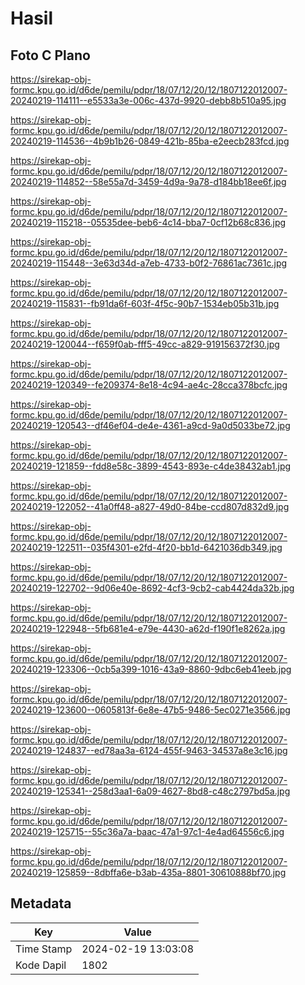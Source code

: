 # Hasil

## Foto C Plano

https://sirekap-obj-formc.kpu.go.id/d6de/pemilu/pdpr/18/07/12/20/12/1807122012007-20240219-114111--e5533a3e-006c-437d-9920-debb8b510a95.jpg

https://sirekap-obj-formc.kpu.go.id/d6de/pemilu/pdpr/18/07/12/20/12/1807122012007-20240219-114536--4b9b1b26-0849-421b-85ba-e2eecb283fcd.jpg

https://sirekap-obj-formc.kpu.go.id/d6de/pemilu/pdpr/18/07/12/20/12/1807122012007-20240219-114852--58e55a7d-3459-4d9a-9a78-d184bb18ee6f.jpg

https://sirekap-obj-formc.kpu.go.id/d6de/pemilu/pdpr/18/07/12/20/12/1807122012007-20240219-115218--05535dee-beb6-4c14-bba7-0cf12b68c836.jpg

https://sirekap-obj-formc.kpu.go.id/d6de/pemilu/pdpr/18/07/12/20/12/1807122012007-20240219-115448--3e63d34d-a7eb-4733-b0f2-76861ac7361c.jpg

https://sirekap-obj-formc.kpu.go.id/d6de/pemilu/pdpr/18/07/12/20/12/1807122012007-20240219-115831--fb91da6f-603f-4f5c-90b7-1534eb05b31b.jpg

https://sirekap-obj-formc.kpu.go.id/d6de/pemilu/pdpr/18/07/12/20/12/1807122012007-20240219-120044--f659f0ab-fff5-49cc-a829-919156372f30.jpg

https://sirekap-obj-formc.kpu.go.id/d6de/pemilu/pdpr/18/07/12/20/12/1807122012007-20240219-120349--fe209374-8e18-4c94-ae4c-28cca378bcfc.jpg

https://sirekap-obj-formc.kpu.go.id/d6de/pemilu/pdpr/18/07/12/20/12/1807122012007-20240219-120543--df46ef04-de4e-4361-a9cd-9a0d5033be72.jpg

https://sirekap-obj-formc.kpu.go.id/d6de/pemilu/pdpr/18/07/12/20/12/1807122012007-20240219-121859--fdd8e58c-3899-4543-893e-c4de38432ab1.jpg

https://sirekap-obj-formc.kpu.go.id/d6de/pemilu/pdpr/18/07/12/20/12/1807122012007-20240219-122052--41a0ff48-a827-49d0-84be-ccd807d832d9.jpg

https://sirekap-obj-formc.kpu.go.id/d6de/pemilu/pdpr/18/07/12/20/12/1807122012007-20240219-122511--035f4301-e2fd-4f20-bb1d-6421036db349.jpg

https://sirekap-obj-formc.kpu.go.id/d6de/pemilu/pdpr/18/07/12/20/12/1807122012007-20240219-122702--9d06e40e-8692-4cf3-9cb2-cab4424da32b.jpg

https://sirekap-obj-formc.kpu.go.id/d6de/pemilu/pdpr/18/07/12/20/12/1807122012007-20240219-122948--5fb681e4-e79e-4430-a62d-f190f1e8262a.jpg

https://sirekap-obj-formc.kpu.go.id/d6de/pemilu/pdpr/18/07/12/20/12/1807122012007-20240219-123306--0cb5a399-1016-43a9-8860-9dbc6eb41eeb.jpg

https://sirekap-obj-formc.kpu.go.id/d6de/pemilu/pdpr/18/07/12/20/12/1807122012007-20240219-123600--0605813f-6e8e-47b5-9486-5ec0271e3566.jpg

https://sirekap-obj-formc.kpu.go.id/d6de/pemilu/pdpr/18/07/12/20/12/1807122012007-20240219-124837--ed78aa3a-6124-455f-9463-34537a8e3c16.jpg

https://sirekap-obj-formc.kpu.go.id/d6de/pemilu/pdpr/18/07/12/20/12/1807122012007-20240219-125341--258d3aa1-6a09-4627-8bd8-c48c2797bd5a.jpg

https://sirekap-obj-formc.kpu.go.id/d6de/pemilu/pdpr/18/07/12/20/12/1807122012007-20240219-125715--55c36a7a-baac-47a1-97c1-4e4ad64556c6.jpg

https://sirekap-obj-formc.kpu.go.id/d6de/pemilu/pdpr/18/07/12/20/12/1807122012007-20240219-125859--8dbffa6e-b3ab-435a-8801-30610888bf70.jpg


## Metadata

| Key        | Value               |
| ---------- | ------------------- |
| Time Stamp | 2024-02-19 13:03:08 |
| Kode Dapil | 1802                |




